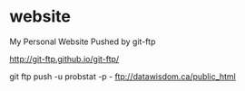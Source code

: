 # website
My Personal Website
Pushed by git-ftp 

http://git-ftp.github.io/git-ftp/

git ftp push -u probstat -p - ftp://datawisdom.ca/public_html